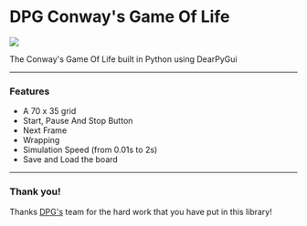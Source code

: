 # DPG Conway's Game Of Life

![](src/GMF.ico)

The Conway's Game Of Life built in Python using DearPyGui

---
### Features

- A 70 x 35 grid
- Start, Pause And Stop Button
- Next Frame
- Wrapping
- Simulation Speed (from 0.01s to 2s)
- Save and Load the board

---
### Thank you!

Thanks [DPG's](https://github.com/hoffstadt/DearPyGui) team for the hard work that you have put in this library!
